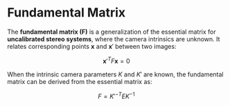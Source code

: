 # Fundamental Matrix

The **fundamental matrix (F)** is a generalization of the essential matrix for **uncalibrated stereo systems**, where the camera intrinsics are unknown. It relates corresponding points $\mathbf{x}$ and $\mathbf{x}'$ between two images:

$$
\mathbf{x}'^T F \mathbf{x} = 0
$$

When the intrinsic camera parameters $K$ and $K'$ are known, the fundamental matrix can be derived from the essential matrix as:

$$
F = K'^{-T} E K^{-1}
$$
